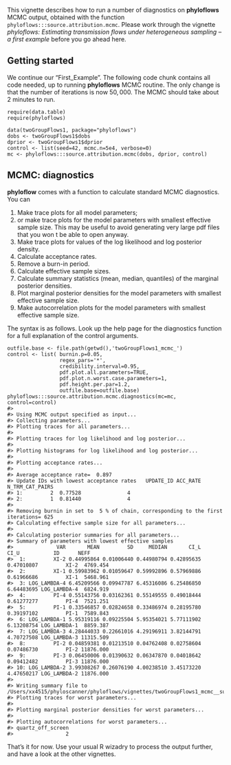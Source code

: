 This vignette describes how to run a number of diagnostics on
**phyloflows** MCMC output, obtained with the function
`phyloflows:::source.attribution.mcmc`. Please work through the vignette
*phyloflows: Estimating transmission flows under heterogeneous sampling
– a first example* before you go ahead here.

Getting started
---------------

We continue our “First\_Example”. The following code chunk contains all
code needed, up to running **phyloflows** MCMC routine. The only change
is that the number of iterations is now 50, 000. The MCMC should take
about 2 minutes to run.

    require(data.table)
    require(phyloflows)

    data(twoGroupFlows1, package="phyloflows")
    dobs <- twoGroupFlows1$dobs
    dprior <- twoGroupFlows1$dprior
    control <- list(seed=42, mcmc.n=5e4, verbose=0)
    mc <- phyloflows:::source.attribution.mcmc(dobs, dprior, control)

MCMC: diagnostics
-----------------

**phyloflow** comes with a function to calculate standard MCMC
diagnostics. You can

1.  Make trace plots for all model parameters;
2.  or make trace plots for the model parameters with smallest effective
    sample size. This may be useful to avoid generating very large pdf
    files that you won t be able to open anyway.
3.  Make trace plots for values of the log likelihood and log posterior
    density.
4.  Calculate acceptance rates.
5.  Remove a burn-in period.
6.  Calculate effective sample sizes.
7.  Calculate summary statistics (mean, median, quantiles) of the
    marginal posterior densities.
8.  Plot marginal posterior densities for the model parameters with
    smallest effective sample size.
9.  Make autocorrelation plots for the model parameters with smallest
    effective sample size.

The syntax is as follows. Look up the help page for the diagnostics
function for a full explanation of the control arguments.

    outfile.base <- file.path(getwd(),'twoGroupFlows1_mcmc_') 
    control <- list( burnin.p=0.05, 
                     regex_pars='*', 
                     credibility.interval=0.95, 
                     pdf.plot.all.parameters=TRUE, 
                     pdf.plot.n.worst.case.parameters=1, 
                     pdf.height.per.par=1.2, 
                     outfile.base=outfile.base)
    phyloflows:::source.attribution.mcmc.diagnostics(mc=mc, control=control)
    #> 
    #> Using MCMC output specified as input...
    #> Collecting parameters...
    #> Plotting traces for all parameters...
    #> 
    #> Plotting traces for log likelihood and log posterior...
    #> 
    #> Plotting histograms for log likelihood and log posterior...
    #> 
    #> Plotting acceptance rates...
    #> 
    #> Average acceptance rate=  0.897
    #> Update IDs with lowest acceptance rates   UPDATE_ID ACC_RATE N_TRM_CAT_PAIRS
    #> 1:         2  0.77528               4
    #> 2:         1  0.81440               4
    #> 
    #> Removing burnin in set to  5 % of chain, corresponding to the first iterations= 625
    #> Calculating effective sample size for all parameters...
    #> 
    #> Calculating posterior summaries for all parameters...
    #> Summary of parameters with lowest effective samples
    #>              VAR       MEAN         SD     MEDIAN       CI_L       CI_U           ID      NEFF
    #>  1:         XI-2 0.44995864 0.01006440 0.44980794 0.42895635 0.47010807         XI-2  4769.454
    #>  2:         XI-1 0.59983962 0.01059647 0.59992896 0.57969886 0.61966686         XI-1  5468.961
    #>  3: LOG_LAMBDA-4 6.45209566 0.09947787 6.45316086 6.25486850 6.64483695 LOG_LAMBDA-4  6824.919
    #>  4:         PI-4 0.55143756 0.03162361 0.55149555 0.49018444 0.61277277         PI-4  7521.251
    #>  5:         PI-1 0.33546857 0.02824658 0.33486974 0.28195780 0.39197102         PI-1  7589.843
    #>  6: LOG_LAMBDA-1 5.95319116 0.09225504 5.95354021 5.77111902 6.13208754 LOG_LAMBDA-1  8859.387
    #>  7: LOG_LAMBDA-3 4.28444033 0.22661016 4.29196911 3.82144791 4.70727508 LOG_LAMBDA-3 11315.509
    #>  8:         PI-2 0.04859381 0.01213510 0.04762408 0.02758604 0.07486730         PI-2 11876.000
    #>  9:         PI-3 0.06450006 0.01390632 0.06347870 0.04018642 0.09412482         PI-3 11876.000
    #> 10: LOG_LAMBDA-2 3.99308267 0.26076190 4.00238510 3.45173220 4.47650217 LOG_LAMBDA-2 11876.000
    #> 
    #> Writing summary file to /Users/xx4515/phyloscanner/phyloflows/vignettes/twoGroupFlows1_mcmc__summary.csv
    #> Plotting traces for worst parameters...
    #> 
    #> Plotting marginal posterior densities for worst parameters...
    #> 
    #> Plotting autocorrelations for worst parameters...
    #> quartz_off_screen 
    #>                 2

That’s it for now. Use your usual R wizadry to process the output
further, and have a look at the other vignettes.
